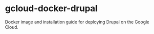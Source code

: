 # gcloud-docker-drupal
Docker image and installation guide for deploying Drupal on the Google Cloud.

